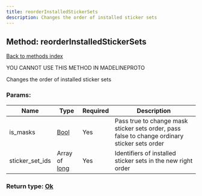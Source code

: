 ```yaml
---
title: reorderInstalledStickerSets
description: Changes the order of installed sticker sets
---
```

## Method: reorderInstalledStickerSets  
[Back to methods index](index.md)


YOU CANNOT USE THIS METHOD IN MADELINEPROTO


Changes the order of installed sticker sets

### Params:

| Name     |    Type       | Required | Description |
|----------|---------------|----------|-------------|
|is\_masks|[Bool](../types/Bool.md) | Yes|Pass true to change mask sticker sets order, pass false to change ordinary sticker sets order|
|sticker\_set\_ids|Array of [long](../types/long.md) | Yes|Identifiers of installed sticker sets in the new right order|


### Return type: [Ok](../types/Ok.md)


